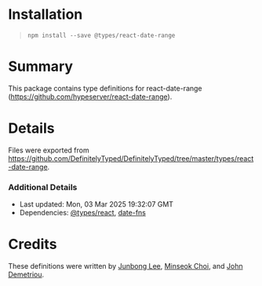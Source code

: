 # Installation
> `npm install --save @types/react-date-range`

# Summary
This package contains type definitions for react-date-range (https://github.com/hypeserver/react-date-range).

# Details
Files were exported from https://github.com/DefinitelyTyped/DefinitelyTyped/tree/master/types/react-date-range.

### Additional Details
 * Last updated: Mon, 03 Mar 2025 19:32:07 GMT
 * Dependencies: [@types/react](https://npmjs.com/package/@types/react), [date-fns](https://npmjs.com/package/date-fns)

# Credits
These definitions were written by [Junbong Lee](https://github.com/Junbong), [Minseok Choi](https://github.com/Curzy), and [John Demetriou](https://github.com/DemetriouJohn).
